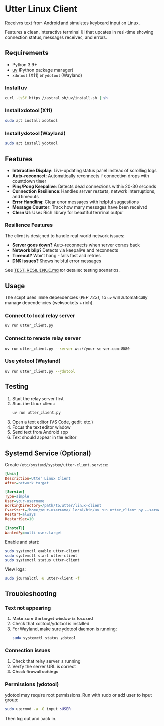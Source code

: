 # Utter Linux Client

Receives text from Android and simulates keyboard input on Linux.

Features a clean, interactive terminal UI that updates in real-time showing connection status, messages received, and errors.

## Requirements

- Python 3.9+
- [uv](https://docs.astral.sh/uv/) (Python package manager)
- `xdotool` (X11) or `ydotool` (Wayland)

### Install uv

```bash
curl -LsSf https://astral.sh/uv/install.sh | sh
```

### Install xdotool (X11)

```bash
sudo apt install xdotool
```

### Install ydotool (Wayland)

```bash
sudo apt install ydotool
```

## Features

- **Interactive Display**: Live-updating status panel instead of scrolling logs
- **Auto-reconnect**: Automatically reconnects if connection drops with countdown timer
- **Ping/Pong Keepalive**: Detects dead connections within 20-30 seconds
- **Connection Resilience**: Handles server restarts, network interruptions, and timeouts
- **Error Handling**: Clear error messages with helpful suggestions
- **Message Counter**: Track how many messages have been received
- **Clean UI**: Uses Rich library for beautiful terminal output

### Resilience Features

The client is designed to handle real-world network issues:

- **Server goes down?** Auto-reconnects when server comes back
- **Network blip?** Detects via keepalive and reconnects
- **Timeout?** Won't hang - fails fast and retries
- **DNS issues?** Shows helpful error messages

See [TEST_RESILIENCE.md](TEST_RESILIENCE.md) for detailed testing scenarios.

## Usage

The script uses inline dependencies (PEP 723), so `uv` will automatically manage dependencies (websockets + rich).

### Connect to local relay server

```bash
uv run utter_client.py
```

### Connect to remote relay server

```bash
uv run utter_client.py --server ws://your-server.com:8080
```

### Use ydotool (Wayland)

```bash
uv run utter_client.py --ydotool
```

## Testing

1. Start the relay server first
2. Start the Linux client:
   ```bash
   uv run utter_client.py
   ```
3. Open a text editor (VS Code, gedit, etc.)
4. Focus the text editor window
5. Send text from Android app
6. Text should appear in the editor

## Systemd Service (Optional)

Create `/etc/systemd/system/utter-client.service`:

```ini
[Unit]
Description=Utter Linux Client
After=network.target

[Service]
Type=simple
User=your-username
WorkingDirectory=/path/to/utter/linux-client
ExecStart=/home/your-username/.local/bin/uv run utter_client.py --server ws://your-server:8080
Restart=always
RestartSec=10

[Install]
WantedBy=multi-user.target
```

Enable and start:

```bash
sudo systemctl enable utter-client
sudo systemctl start utter-client
sudo systemctl status utter-client
```

View logs:

```bash
sudo journalctl -u utter-client -f
```

## Troubleshooting

### Text not appearing

1. Make sure the target window is focused
2. Check that xdotool/ydotool is installed
3. For Wayland, make sure ydotool daemon is running:
   ```bash
   sudo systemctl status ydotool
   ```

### Connection issues

1. Check that relay server is running
2. Verify the server URL is correct
3. Check firewall settings

### Permissions (ydotool)

ydotool may require root permissions. Run with sudo or add user to input group:

```bash
sudo usermod -a -G input $USER
```

Then log out and back in.
